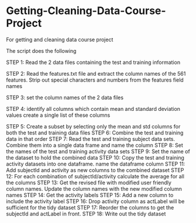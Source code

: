 # Getting-Cleaning-Data-Course-Project
For getting and cleaning data course project

The script does the following

STEP 1: Read the 2 data files containing the test and training information

STEP 2: Read the features.txt file and extract the column names of the 561 features. Strip out special characters and numbers from the features field names

STEP 3: set the column names of the 2 data files 

STEP 4: identify all columns which contain mean and standard deviation values create a single list of these columns

STEP 5: Create a subset by selecting only the mean and std columns for both the test and training data files
STEP 6: Combine the test and training data in that order
STEP 7: Read the test and training subject data sets. Combine them into a single data frame and name the column
STEP 8: Set the names of the test and training activity data sets
STEP 9: Set the name of the dataset to hold the combined data 
STEP 10: Copy the test and training activity datasets into one dataframe. name the dataframe column
STEP 11: Add subjectId and activity as new columns to the combined dataset 
STEP 12: For each combination of subjectId/activity calculate the average for all the columns
STEP 13: Get the revised file with modified user friendly column names. Update the column names with the new modified column names
STEP 14: Get the activity labels
STEP 15: Add a new column to include the activity label
STEP 16: Drop activity column as actLabel will be sufficient for the tidy dataset
STEP 17: Reorder the columns to get the subjectId and actLabel in front. 
STEP 18: Write out the tidy dataset
